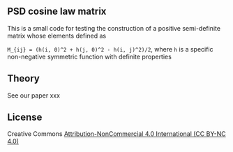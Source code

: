 ## PSD cosine law matrix
This is a small code for testing the construction of a positive semi-definite matrix whose elements defined as 

`M_{ij} = (h(i, 0)^2 + h(j, 0)^2 - h(i, j)^2)/2`, where `h` is a specific non-negative symmetric function with definite properties

## Theory
See our paper xxx

## License
Creative Commons [Attribution-NonCommercial 4.0 International (CC BY-NC 4.0)](https://creativecommons.org/licenses/by-nc/4.0/)
